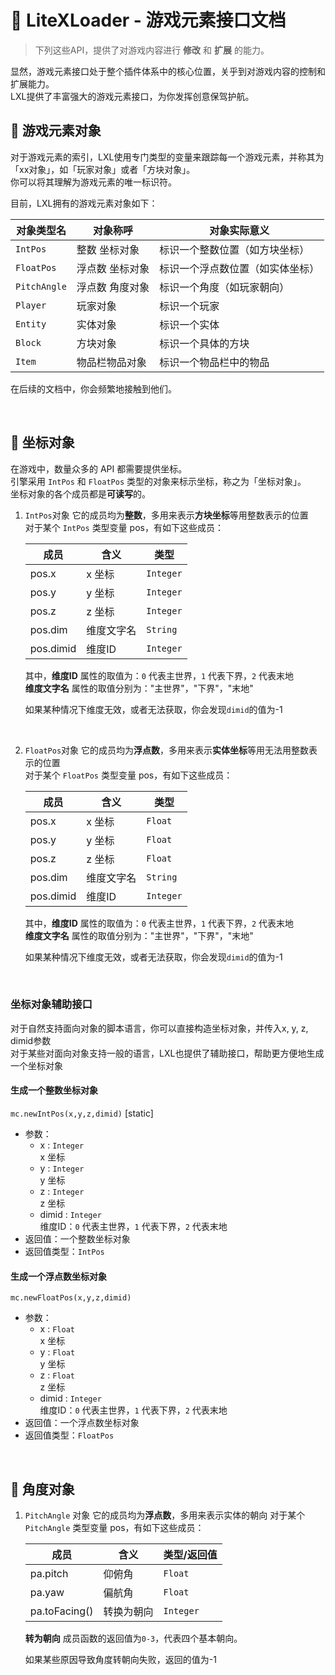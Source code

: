# 🎨 LiteXLoader - 游戏元素接口文档

> 下列这些API，提供了对游戏内容进行 **修改** 和 **扩展** 的能力。  

显然，游戏元素接口处于整个插件体系中的核心位置，关乎到对游戏内容的控制和扩展能力。  
LXL提供了丰富强大的游戏元素接口，为你发挥创意保驾护航。

## 🔮 游戏元素对象

对于游戏元素的索引，LXL使用专门类型的变量来跟踪每一个游戏元素，并称其为「xx对象」，如「玩家对象」或者「方块对象」。  
你可以将其理解为游戏元素的唯一标识符。   

目前，LXL拥有的游戏元素对象如下：

| 对象类型名   | 对象称呼        | 对象实际意义                     |
| ------------ | --------------- | -------------------------------- |
| `IntPos`     | 整数 坐标对象   | 标识一个整数位置（如方块坐标）   |
| `FloatPos`   | 浮点数 坐标对象 | 标识一个浮点数位置（如实体坐标） |
| `PitchAngle` | 浮点数 角度对象 | 标识一个角度（如玩家朝向）       |
| `Player`     | 玩家对象        | 标识一个玩家                     |
| `Entity`     | 实体对象        | 标识一个实体                     |
| `Block`      | 方块对象        | 标识一个具体的方块               |
| `Item`       | 物品栏物品对象  | 标识一个物品栏中的物品           |

在后续的文档中，你会频繁地接触到他们。

<br>

## 🎯 坐标对象

在游戏中，数量众多的 API 都需要提供坐标。  
引擎采用 `IntPos` 和 `FloatPos` 类型的对象来标示坐标，称之为「坐标对象」。   
坐标对象的各个成员都是**可读写**的。 

1. `IntPos`对象
   它的成员均为**整数**，多用来表示**方块坐标**等用整数表示的位置  
   对于某个 `IntPos` 类型变量 pos，有如下这些成员：  

   | 成员      | 含义       | 类型      |
   | --------- | ---------- | --------- |
   | pos.x     | x 坐标     | `Integer` |
   | pos.y     | y 坐标     | `Integer` |
   | pos.z     | z 坐标     | `Integer` |
   | pos.dim   | 维度文字名 | `String`  |
   | pos.dimid | 维度ID     | `Integer` |

   其中，**维度ID** 属性的取值为：`0` 代表主世界，`1` 代表下界，`2` 代表末地    
   **维度文字名** 属性的取值分别为："主世界"，"下界"，"末地"

   如果某种情况下维度无效，或者无法获取，你会发现`dimid`的值为-1

   <br>

2. `FloatPos`对象
   它的成员均为**浮点数**，多用来表示**实体坐标**等用无法用整数表示的位置  
   对于某个 `FloatPos` 类型变量 pos，有如下这些成员：  

   | 成员      | 含义       | 类型      |
   | --------- | ---------- | --------- |
   | pos.x     | x 坐标     | `Float`   |
   | pos.y     | y 坐标     | `Float`   |
   | pos.z     | z 坐标     | `Float`   |
   | pos.dim   | 维度文字名 | `String`  |
   | pos.dimid | 维度ID     | `Integer` |

   其中，**维度ID** 属性的取值为：`0` 代表主世界，`1` 代表下界，`2` 代表末地    
   **维度文字名** 属性的取值分别为："主世界"，"下界"，"末地"

   如果某种情况下维度无效，或者无法获取，你会发现`dimid`的值为-1

<br>

### 坐标对象辅助接口

对于自然支持面向对象的脚本语言，你可以直接构造坐标对象，并传入x, y, z, dimid参数  
对于某些对面向对象支持一般的语言，LXL也提供了辅助接口，帮助更方便地生成一个坐标对象

#### 生成一个整数坐标对象

`mc.newIntPos(x,y,z,dimid)` [static]

- 参数：
  - x : `Integer`  
    x 坐标
  - y : `Integer`  
    y 坐标
  - z : `Integer`  
    z 坐标
  - dimid : `Integer`  
    维度ID：`0` 代表主世界，`1` 代表下界，`2` 代表末地  
- 返回值：一个整数坐标对象
- 返回值类型：`IntPos`

#### 生成一个浮点数坐标对象

`mc.newFloatPos(x,y,z,dimid)`

- 参数：
  - x : `Float`  
    x 坐标
  - y : `Float`  
    y 坐标
  - z : `Float`  
    z 坐标
  - dimid : `Integer`  
    维度ID：`0` 代表主世界，`1` 代表下界，`2` 代表末地  
- 返回值：一个浮点数坐标对象
- 返回值类型：`FloatPos`

<br>

## 📐 角度对象

1. `PitchAngle` 对象
   它的成员均为**浮点数**，多用来表示实体的朝向
   对于某个 `PitchAngle` 类型变量 pos，有如下这些成员：  

   | 成员      | 含义       | 类型/返回值      |
   | --------- | ---------- | --------- |
   | pa.pitch     | 仰俯角     | `Float`   |
   | pa.yaw    | 偏航角     | `Float`   |
   | pa.toFacing()    | 转换为朝向     | `Integer`   |

   **转为朝向** 成员函数的返回值为`0-3`，代表四个基本朝向。

   如果某些原因导致角度转朝向失败，返回的值为-1